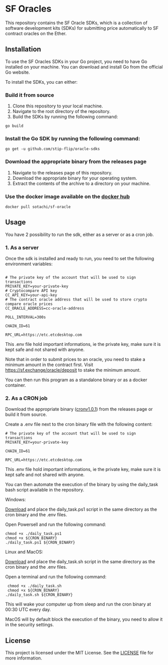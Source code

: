 # SF Oracles

This repository contains the SF Oracle SDKs, which is a collection of software development kits (SDKs) for submitting price automatically to SF contract oracles on the Ether.

## Installation

To use the SF Oracles SDKs in your Go project, you need to have Go installed on your machine. You can download and install Go from the official Go website.

To install the SDKs, you can either:

### Build it from source

1. Clone this repository to your local machine.
2. Navigate to the root directory of the repository.
3. Build the SDKs by running the following command:

```shell
go build
```

### Install the Go SDK by running the following command:

```shell
go get -u github.com/stip-flip/oracle-sdks
```

### Download the appropriate binary from the releases page

1. Navigate to the releases page of this repository.
2. Download the appropriate binary for your operating system.
3. Extract the contents of the archive to a directory on your machine.

### Use the docker image available on the [docker hub](https://hub.docker.com/r/sotachi/sf-oracle)

```shell
docker pull sotachi/sf-oracle
```

## Usage

You have 2 possibility to run the sdk, either as a server or as a cron job.

### 1. As a server

Once the sdk is installed and ready to run, you need to set the following environment variables:

```shell

# The private key of the account that will be used to sign transactions
PRIVATE_KEY=your-private-key
# Cryptocompare API key
CC_API_KEY=your-api-key
# The contract oracle address that will be used to store crypto compare oracle prices
CC_ORACLE_ADDRESS=cc-oracle-address

POLL_INTERVAL=300s

CHAIN_ID=61

RPC_URL=https://etc.etcdesktop.com
```

This .env file hold important informations, ie the private key, make sure it is kept safe and not shared with anyone.

Note that in order to submit prices to an oracle, you need to stake a minimum amount in the contract first. Visit https://sf.exchange/oracle/deposit to stake the minimum amount.

You can then run this program as a standalone binary or as a docker container.

### 2. As a CRON job

Download the appropriate binary ([cronv1.0.1](https://github.com/stip-flip/oracle-sdks/releases)) from the releases page or build it from source.

Create a .env file next to the cron binary file with the following content:

```shell
# The private key of the account that will be used to sign transactions
PRIVATE_KEY=your-private-key

CHAIN_ID=61

RPC_URL=https://etc.etcdesktop.com
```

This .env file hold important informations, ie the private key, make sure it is kept safe and not shared with anyone.

You can then automate the execution of the binary by using the daily_task bash script available in the repository.

Windows:

[Download](https://github.com/stip-flip/oracle-sdks/releases/download/v1.0.1/daily_task.ps1) and place the daily_task.ps1 script in the same directory as the cron binary and the .env files.

Open Powersell and run the following command:

```shell
chmod +x ./daily_task.ps1
chmod +x ${CRON_BINARY}
./daily_task.ps1 ${CRON_BINARY}
```

Linux and MacOS:

[Download](https://github.com/stip-flip/oracle-sdks/releases/download/v1.0.1/daily_task.sh) and place the daily_task.sh script in the same directory as the cron binary and the .env files.

Open a terminal and run the following command:

```shell
 chmod +x ./daily_task.sh
 chmod +x ${CRON_BINARY}
./daily_task.sh ${CRON_BINARY}
```

This will wake your computer up from sleep and run the cron binary at 00:30 UTC every day.

MacOS will by default block the execution of the binary, you need to allow it in the security settings.

## License

This project is licensed under the MIT License. See the [LICENSE](LICENSE) file for more information.
